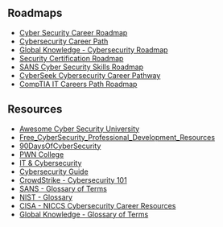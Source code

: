 Roadmaps
--------
- [Cyber Security Career Roadmap](https://roadmap.sh/cyber-security)
- [Cybersecurity Career Path](https://github.com/rezaduty/cybersecurity-career-path)
- [Global Knowledge - Cybersecurity Roadmap](https://www.globalknowledge.com/nl-nl/-/media/global-knowledge/documents/certification-tracks/cybersecurity-roadmap.pdf)
- [Security Certification Roadmap](https://pauljerimy.com/security-certification-roadmap/)
- [SANS Cyber Security Skills Roadmap](https://www.sans.org/cyber-security-skills-roadmap/)
- [CyberSeek Cybersecurity Career Pathway](https://www.cyberseek.org/pathway.html)
- [CompTIA IT Careers Path Roadmap](https://www.comptia.org/content/it-careers-path-roadmap)

Resources
---------
- [Awesome Cyber Security University](https://github.com/brootware/awesome-cyber-security-university)
- [Free_CyberSecurity_Professional_Development_Resources](https://github.com/gerryguy311/Free_CyberSecurity_Professional_Development_Resources)
- [90DaysOfCyberSecurity](https://github.com/farhanashrafdev/90DaysOfCyberSecurity)
- [PWN College](https://pwn.college/)
- [IT & Cybersecurity](https://start.me/p/KMqznE/it-cyber-security)
- [Cybersecurity Guide](https://cybersecurityguide.org/resources/cybersecurity-101/)
- [CrowdStrike - Cybersecurity 101](https://www.crowdstrike.com/cybersecurity-101/)
- [SANS - Glossary of Terms](https://www.sans.org/security-resources/glossary-of-terms/)
- [NIST - Glossary](https://csrc.nist.gov/glossary)
- [CISA - NICCS Cybersecurity Career Resources](https://niccs.cisa.gov/cybersecurity-career-resources/vocabulary)
- [Global Knowledge - Glossary of Terms](https://www.globalknowledge.com/us-en/topics/cybersecurity/glossary-of-terms/)
